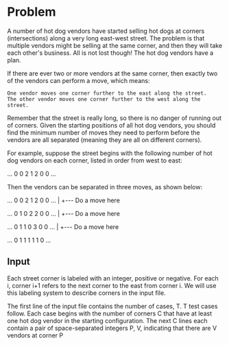 # Problem

A number of hot dog vendors have started selling hot dogs at corners (intersections) along a very long east-west street. The problem is that multiple vendors might be selling at the same corner, and then they will take each other's business. All is not lost though! The hot dog vendors have a plan.

If there are ever two or more vendors at the same corner, then exactly two of the vendors can perform a move, which means:

    One vendor moves one corner further to the east along the street.
    The other vendor moves one corner further to the west along the street.

Remember that the street is really long, so there is no danger of running out of corners. Given the starting positions of all hot dog vendors, you should find the minimum number of moves they need to perform before the vendors are all separated (meaning they are all on different corners).

For example, suppose the street begins with the following number of hot dog vendors on each corner, listed in order from west to east:

... 0 0 2 1 2 0 0 ...

Then the vendors can be separated in three moves, as shown below:

... 0 0 2 1 2 0 0 ...
        |
        +--- Do a move here

... 0 1 0 2 2 0 0 ...
          |
          +--- Do a move here

... 0 1 1 0 3 0 0 ...
            |
            +--- Do a move here

... 0 1 1 1 1 1 0 ...

## Input

Each street corner is labeled with an integer, positive or negative. For each i, corner i+1 refers to the next corner to the east from corner i. We will use this labeling system to describe corners in the input file.

The first line of the input file contains the number of cases, T. T test cases follow. Each case begins with the number of corners C that have at least one hot dog vendor in the starting configuration. The next C lines each contain a pair of space-separated integers P, V, indicating that there are V vendors at corner P

